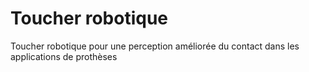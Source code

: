 # Toucher robotique

Toucher robotique pour une perception améliorée du contact dans les applications de prothèses
